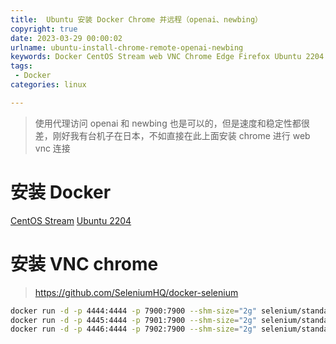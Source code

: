 ```yaml
---
title:  Ubuntu 安装 Docker Chrome 并远程（openai、newbing）
copyright: true
date: 2023-03-29 00:00:02
urlname: ubuntu-install-chrome-remote-openai-newbing
keywords: Docker CentOS Stream web VNC Chrome Edge Firefox Ubuntu 2204
tags: 
 - Docker
categories: linux

---
```

> 使用代理访问 openai 和 newbing 也是可以的，但是速度和稳定性都很差，刚好我有台机子在日本，不如直接在此上面安装 chrome 进行 web vnc 连接
# 安装 Docker
[CentOS Stream](](../../2023-01/centos-stream-8-install-docker-and-link-portainer))
[Ubuntu 2204](](../../2023-03/ubuntu-2204-install-docker-and-link-portainer))

# 安装 VNC chrome
> https://github.com/SeleniumHQ/docker-selenium
```bash
docker run -d -p 4444:4444 -p 7900:7900 --shm-size="2g" selenium/standalone-chrome
docker run -d -p 4445:4444 -p 7901:7900 --shm-size="2g" selenium/standalone-edge
docker run -d -p 4446:4444 -p 7902:7900 --shm-size="2g" selenium/standalone-firefox
```